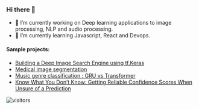 ### Hi there 👋

<!--
**CVxTz/CVxTz** is a ✨ _special_ ✨ repository because its `README.md` (this file) appears on your GitHub profile.

Here are some ideas to get you started:

- 🔭 I’m currently working on ...
- 🌱 I’m currently learning ...
- 👯 I’m looking to collaborate on ...
- 🤔 I’m looking for help with ...
- 💬 Ask me about ...
- 📫 How to reach me: ...
- 😄 Pronouns: ...
- ⚡ Fun fact: ...
-->

- 🔭 I’m currently working on Deep learning applications to image processing, NLP and audio processing.
- 🌱 I’m currently learning Javascript, React and Devops.


#### Sample projects:

 - [Building a Deep Image Search Engine using tf.Keras](https://github.com/CVxTz/image_search_engine)
 - [Medical image segmentation](https://github.com/CVxTz/medical_image_segmentation)
 - [Music genre classification : GRU vs Transformer](https://github.com/CVxTz/music_genre_classification)
 - [Know What You Don’t Know: Getting Reliable Confidence Scores When Unsure of a Prediction](https://github.com/CVxTz/learning_to_abstain)

![visitors](https://visitor-badge.glitch.me/badge?page_id=cvxtz)
